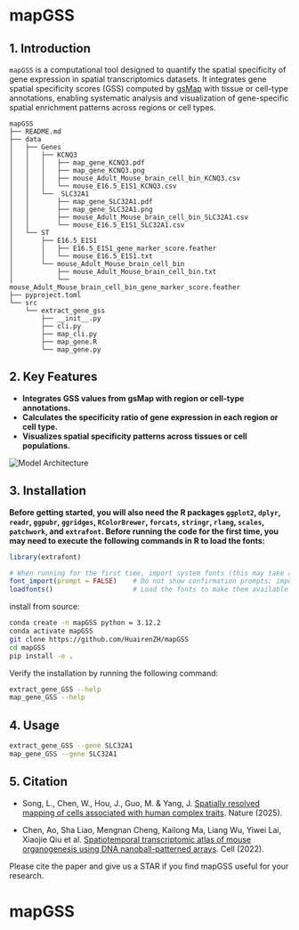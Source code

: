 # mapGSS

## 1. Introduction

`mapGSS` is a computational tool designed to quantify the spatial specificity of gene expression in spatial transcriptomics datasets. It integrates gene spatial specificity scores (GSS) computed by [gsMap](https://github.com/JianYang-Lab/gsMap) with tissue or cell-type annotations, enabling systematic analysis and visualization of gene-specific spatial enrichment patterns across regions or cell types.

```
mapGSS
├── README.md
├── data
│   ├── Genes
│   │   ├── KCNQ3
│   │   │   ├── map_gene_KCNQ3.pdf
│   │   │   ├── map_gene_KCNQ3.png
│   │   │   ├── mouse_Adult_Mouse_brain_cell_bin_KCNQ3.csv
│   │   │   └── mouse_E16.5_E1S1_KCNQ3.csv
│   │   └──  SLC32A1
│   │       ├── map_gene_SLC32A1.pdf
│   │       ├── map_gene_SLC32A1.png
│   │       ├── mouse_Adult_Mouse_brain_cell_bin_SLC32A1.csv
│   │       └── mouse_E16.5_E1S1_SLC32A1.csv
│   └── ST
│       ├── E16.5_E1S1
│       │   ├── E16.5_E1S1_gene_marker_score.feather
│       │   └── mouse_E16.5_E1S1.txt
│       └── mouse_Adult_Mouse_brain_cell_bin
│           ├── mouse_Adult_Mouse_brain_cell_bin.txt
│           └── mouse_Adult_Mouse_brain_cell_bin_gene_marker_score.feather
├── pyproject.toml
└── src
    └── extract_gene_gss
        ├── __init__.py
        ├── cli.py
        ├── map_cli.py
        ├── map_gene.R
        └── map_gene.py

```



## 2. Key Features
	
- __Integrates GSS values from gsMap with region or cell-type annotations.__
- __Calculates the specificity ratio of gene expression in each region or cell type.__
- __Visualizes spatial specificity patterns across tissues or cell populations.__

![Model Architecture](./data/Genes/SLC32A1/map_gene_SLC32A1.png)

## 3. Installation

**Before getting started, you will also need the R packages `ggplot2`, `dplyr`, `readr`, `ggpubr`, `ggridges`, `RColorBrewer`, `forcats`, `stringr`, `rlang`, `scales`, `patchwork`, and `extrafont`. Before running the code for the first time, you may need to execute the following commands in R to load the fonts:**

```R
library(extrafont)

# When running for the first time, import system fonts (this may take a few minutes)
font_import(prompt = FALSE)    # Do not show confirmation prompts; import all fonts by default
loadfonts()                    # Load the fonts to make them available for use
```



install from source:

```bash
conda create -n mapGSS python = 3.12.2
conda activate mapGSS
git clone https://github.com/HuairenZH/mapGSS
cd mapGSS
pip install -e .
```

Verify the installation by running the following command:

```bash
extract_gene_GSS --help
map_gene_GSS --help  
```

## 4. Usage

```bash
extract_gene_GSS --gene SLC32A1
map_gene_GSS --gene SLC32A1
```



## 5. Citation
- Song, L., Chen, W., Hou, J., Guo, M. & Yang, J. [Spatially resolved mapping of cells associated with human complex traits](https://www.nature.com/articles/s41586-025-08757-x). Nature (2025).

- Chen, Ao, Sha Liao, Mengnan Cheng, Kailong Ma, Liang Wu, Yiwei Lai, Xiaojie Qiu et al. [Spatiotemporal transcriptomic atlas of mouse organogenesis using DNA nanoball-patterned arrays](https://www.cell.com/cell/fulltext/S0092-86742200399-3). Cell  (2022).

Please cite the paper and give us a STAR if you find mapGSS useful for your research.

# mapGSS
